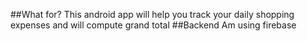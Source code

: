##What for?
This android app will help you track your daily shopping expenses and will compute grand total
##Backend
Am using firebase
